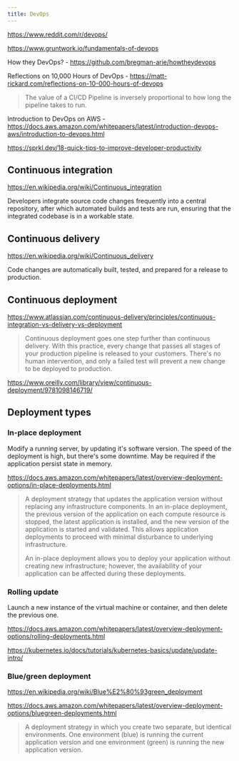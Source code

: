 ```yaml
---
title: DevOps
---
```


https://www.reddit.com/r/devops/

https://www.gruntwork.io/fundamentals-of-devops

How they DevOps? - https://github.com/bregman-arie/howtheydevops

Reflections on 10,000 Hours of DevOps - https://matt-rickard.com/reflections-on-10-000-hours-of-devops

> The value of a CI/CD Pipeline is inversely proportional to how long the pipeline takes to run.

Introduction to DevOps on AWS - https://docs.aws.amazon.com/whitepapers/latest/introduction-devops-aws/introduction-to-devops.html

https://sprkl.dev/18-quick-tips-to-improve-developer-productivity

## Continuous integration

https://en.wikipedia.org/wiki/Continuous_integration

Developers integrate source code changes frequently into a central repository, after which automated builds and tests are run, ensuring that the integrated codebase is in a workable state.

## Continuous delivery

https://en.wikipedia.org/wiki/Continuous_delivery

Code changes are automatically built, tested, and prepared for a release to production.

## Continuous deployment

https://www.atlassian.com/continuous-delivery/principles/continuous-integration-vs-delivery-vs-deployment

> Continuous deployment goes one step further than continuous delivery. With this practice, every change that passes all stages of your production pipeline is released to your customers. There's no human intervention, and only a failed test will prevent a new change to be deployed to production.

https://www.oreilly.com/library/view/continuous-deployment/9781098146719/

## Deployment types

### In-place deployment

Modify a running server, by updating it's software version. The speed of the deployment is high, but there's some downtime. May be required if the application persist state in memory.

https://docs.aws.amazon.com/whitepapers/latest/overview-deployment-options/in-place-deployments.html

> A deployment strategy that updates the application version without replacing any infrastructure components. In an in-place deployment, the previous version of the application on each compute resource is stopped, the latest application is installed, and the new version of the application is started and validated. This allows application deployments to proceed with minimal disturbance to underlying infrastructure.
>
> An in-place deployment allows you to deploy your application without creating new infrastructure; however, the availability of your application can be affected during these deployments.

### Rolling update

Launch a new instance of the virtual machine or container, and then delete the previous one.

https://docs.aws.amazon.com/whitepapers/latest/overview-deployment-options/rolling-deployments.html

https://kubernetes.io/docs/tutorials/kubernetes-basics/update/update-intro/

### Blue/green deployment

https://en.wikipedia.org/wiki/Blue%E2%80%93green_deployment

https://docs.aws.amazon.com/whitepapers/latest/overview-deployment-options/bluegreen-deployments.html

> A deployment strategy in which you create two separate, but identical environments. One environment (blue) is running the current application version and one environment (green) is running the new application version.
